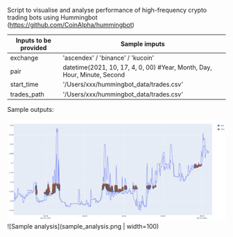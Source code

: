 Script to visualise and analyse performance of high-frequency crypto trading bots using Hummingbot
(https://github.com/CoinAlpha/hummingbot)
 

| Inputs to be provided        | Sample imputs  |
| ------------- |------------- | 
| exchange      | 'ascendex' / 'binance' / 'kucoin' | 
| pair          | datetime(2021, 10, 17, 4, 0, 00) #Year, Month, Day, Hour, Minute, Second   |  
| start_time    | '/Users/xxx/hummingbot_data/trades.csv'   |  
| trades_path     | '/Users/xxx/hummingbot_data/trades.csv' |



Sample outputs: 

![Sample output plot](sample_plot.png)
![Sample analysis](sample_analysis.png | width=100)
